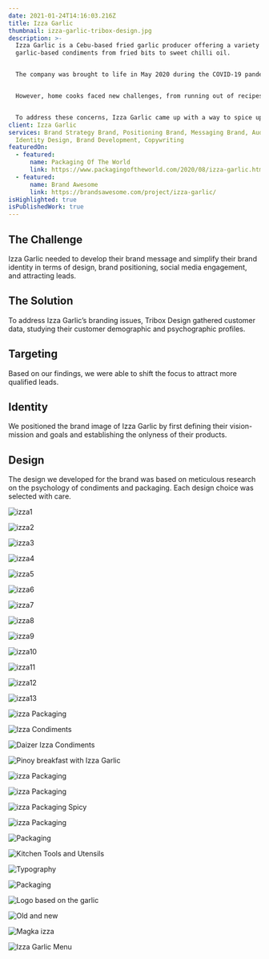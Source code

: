 ```yaml
---
date: 2021-01-24T14:16:03.216Z
title: Izza Garlic
thumbnail: izza-garlic-tribox-design.jpg
description: >-
  Izza Garlic is a Cebu-based fried garlic producer offering a variety of
  garlic-based condiments from fried bits to sweet chilli oil.


  The company was brought to life in May 2020 during the COVID-19 pandemic when, in addition to the virus itself, food became a primary source of concern. With dining out no longer being a practical option, many came to rely on home-cooked meals.


  However, home cooks faced new challenges, from running out of recipes and ideas to finding the task tedious and becoming a chore.


  To address these concerns, Izza Garlic came up with a way to spice up homemade meals and simplify home cooking and meal prepping for everyone in the city.
client: Izza Garlic
services: Brand Strategy Brand, Positioning Brand, Messaging Brand, Audit Brand,
  Identity Design, Brand Development, Copywriting
featuredOn:
  - featured:
      name: Packaging Of The World
      link: https://www.packagingoftheworld.com/2020/08/izza-garlic.html
  - featured:
      name: Brand Awesome
      link: https://brandsawesome.com/project/izza-garlic/
isHighlighted: true
isPublishedWork: true
---
```

## The Challenge

Izza Garlic needed to develop their brand message and simplify their brand identity in terms of design, brand positioning, social media engagement, and attracting leads.

## The Solution

To address Izza Garlic’s branding issues, Tribox Design gathered customer data, studying their customer demographic and psychographic profiles.

## Targeting

Based on our findings, we were able to shift the focus to attract more qualified leads.

## Identity

We positioned the brand image of Izza Garlic by first defining their vision-mission and goals and establishing the onlyness of their products.

## Design

The design we developed for the brand was based on meticulous research on the psychology of condiments and packaging. Each design choice was selected with care.

![izza1](izza-1.jpg)

![izza2](izza-2.jpg)

![izza3](izza-3.jpg)

![izza4](izza-4.jpg)

![izza5](izza-5.jpg)

![izza6](izza-6.jpg)

![izza7](izza-7.jpg)

![izza8](izza-8.jpg)

![izza9](izza-9.jpg)

![izza10](izza-10.jpg)

![izza11](izza-11.jpg)

![izza12](izza-12.jpg)

![izza13](izza-13.jpg)

![izza Packaging](izza-15.jpg)

![Izza Condiments](izza-16.jpg)

![Daizer Izza Condiments](izza-17.jpg)

![Pinoy breakfast with Izza Garlic](izza-18.jpg)

![izza Packaging](izza-19.jpg)

![izza Packaging](izza-20.jpg)

![izza Packaging Spicy](izza-21.jpg)

![izza Packaging](izza-22.jpg)

![Packaging](izza-23.jpg)

![Kitchen Tools and Utensils](izza-24.jpg)

![Typography](izza-25.jpg)

![Packaging](izza-26.jpg)

![Logo based on the garlic](izza-27.jpg)

![Old and new](izza-28.jpg)

![Magka izza](izza-29.jpg)

![Izza Garlic Menu](izza-30.jpg)